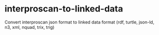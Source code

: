 # interproscan-to-linked-data
Convert interproscan json format to linked data format (rdf, turtle, json-ld, n3, xml, nquad, trix, trig)
